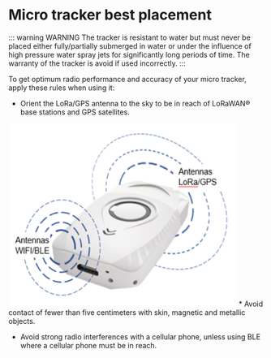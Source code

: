 # Micro tracker best placement
::: warning WARNING
 The tracker is resistant to water but must never be placed either fully/partially submerged in water or under the influence of high pressure water spray jets for significantly long periods of time. The warranty of the tracker is avoid if used incorrectly.
:::

To get optimum radio performance and accuracy of your micro tracker, apply these rules when using it:
* Orient the LoRa/GPS antenna to the sky to be in reach of LoRaWAN® base stations and GPS satellites.<br/>
<img src="./images/MicrotrackerPlacement_450x361.png" border="0" />
* Avoid contact of fewer than five centimeters with skin, magnetic and metallic objects.<br/>

* Avoid strong radio interferences with a cellular phone, unless using BLE where a cellular phone must be in reach.
